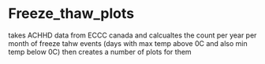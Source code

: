 # Freeze_thaw_plots
takes ACHHD data from ECCC canada and calcualtes the count per year per month of freeze tahw events (days with max temp above 0C and also min temp below 0C)
then creates a number of plots for them 
